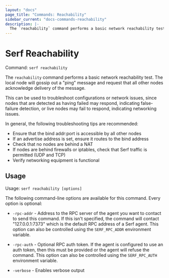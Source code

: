 ```yaml
---
layout: "docs"
page_title: "Commands: Reachability"
sidebar_current: "docs-commands-reachability"
description: |-
  The `reachability` command performs a basic network reachability test. The local node will gossip out a ping message and request that all other nodes acknowledge delivery of the message.
---
```


# Serf Reachability

Command: `serf reachability`

The `reachability` command performs a basic network reachability test.
The local node will gossip out a "ping" message and request that all other
nodes acknowledge delivery of the message.

This can be used to troubleshoot configurations or network issues, since
nodes that are detected as having failed may respond, indicating false-failure
detection, or live nodes may fail to respond, indicating networking issues.

In general, the following troubleshooting tips are recommended:

* Ensure that the bind addr:port is accessible by all other nodes
* If an advertise address is set, ensure it routes to the bind address
* Check that no nodes are behind a NAT
* If nodes are behind firewalls or iptables, check that Serf traffic is permitted (UDP and TCP)
* Verify networking equipment is functional

## Usage

Usage: `serf reachability [options]`

The following command-line options are available for this command.
Every option is optional:

* `-rpc-addr` - Address to the RPC server of the agent you want to contact
  to send this command. If this isn't specified, the command will contact
  "127.0.0.1:7373" which is the default RPC address of a Serf agent. This option
  can also be controlled using the `SERF_RPC_ADDR` environment variable.

* `-rpc-auth` - Optional RPC auth token. If the agent is configured to use
  an auth token, then this must be provided or the agent will refuse the
  command. This option can also be controlled using the `SERF_RPC_AUTH`
  environment variable.

* `-verbose` - Enables verbose output
